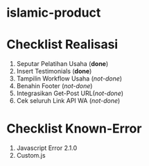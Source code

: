 # islamic-product


# Checklist Realisasi
1. Seputar Pelatihan Usaha  (**done**)
2. Insert Testimonials      (**done**)
3. Tampilin Workflow Usaha  (*not-done*)
4. Benahin Footer           (*not-done*)
5. Integrasikan Get-Post URL(*not-done*)
6. Cek seluruh Link API WA  (*not-done*)



# Checklist Known-Error
1. Javascript Error 2.1.0
2. Custom.js

